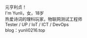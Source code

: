 元亨利贞！<br>
I'm Yunli，女，18岁<br>
热爱诗词的理科玩家，物联网测试工程师<br>
Tester / UP / IoT / ICT / DevOps<br>
blog：yunli0216.top
